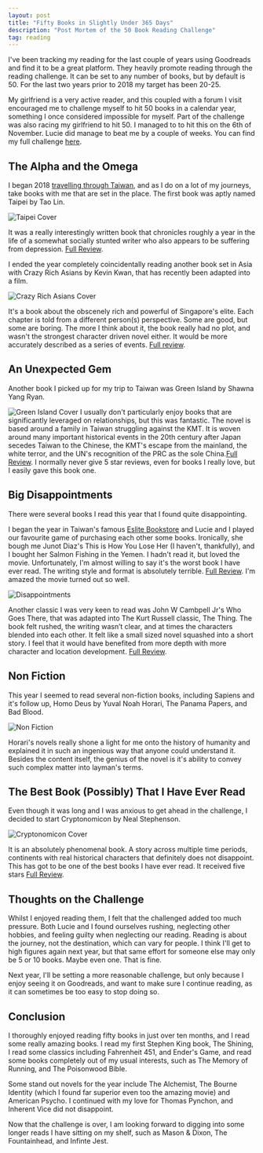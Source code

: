```yaml
---
layout: post
title: "Fifty Books in Slightly Under 365 Days"
description: "Post Mortem of the 50 Book Reading Challenge"
tag: reading
---
```

I've been tracking my reading for the last couple of years using Goodreads and find it to be a great platform. They heavily promote reading through the reading challenge. It can be set to any number of books, but by default is 50. For the last two years prior to 2018 my target has been 20-25. 

My girlfriend is a very active reader, and this coupled with a forum I visit encouraged me to challenge myself to hit 50 books in a calendar year, something I once considered impossible for myself. Part of the challenge was also racing my girlfriend to hit 50. I managed to to hit this on the 6th of November. Lucie did manage to beat me by a couple of weeks. You can find my full challenge [here](https://www.goodreads.com/user_challenges/10276391).

## The Alpha and the Omega
I began 2018 [travelling through Taiwan](https://www.flawlessrhetoric.com/Planes-Trains-and-Automobiles), and as I do on a lot of my journeys, take books with me that are set in the place. The first book was aptly named Taipei by Tao Lin.

![Taipei Cover](https://images.gr-assets.com/books/1360620005l/16041828.jpg)

It was a really interestingly written book that chronicles roughly a year in the life of a somewhat socially stunted writer who also appears to be suffering from depression. [Full Review](https://www.goodreads.com/review/show/2235832319?book_show_action=false&from_review_page=1).

I ended the year completely coincidentally reading another book set in Asia with Crazy Rich Asians by Kevin Kwan, that has recently been adapted into a film.

![Crazy Rich Asians Cover](https://images.gr-assets.com/books/1364852559l/16085481.jpg)

It's a book about the obscenely rich and powerful of Singapore's elite. Each chapter is told from a different person(s) perspective. Some are good, but some are boring. The more I think about it, the book really had no plot, and wasn't the strongest character driven novel either. It would be more accurately described as a series of events. [Full review](https://www.goodreads.com/review/show/2585382603?book_show_action=false&from_review_page=1).

## An Unexpected Gem
Another book I picked up for my trip to Taiwan was Green Island by Shawna Yang Ryan.

![Green Island Cover](https://images.gr-assets.com/books/1445790070l/25763894.jpg)
I usually don't particularly enjoy books that are significantly leveraged on relationships, but this was fantastic. The novel is based around a family in Taiwan struggling against the KMT. It is woven around many important historical events in the 20th century after Japan secedes Taiwan to the Chinese, the KMT's escape from the mainland, the white terror, and the UN's recognition of the PRC as the sole China.[Full Review](https://www.goodreads.com/review/show/2210397934?book_show_action=false&from_review_page=1). I normally never give 5 star reviews, even for books I really love, but I easily gave this book one.



## Big Disappointments
There were several books I read this year that I found quite disappointing. 

I began the year in Taiwan's famous [Eslite Bookstore](https://sinosphere.blogs.nytimes.com/2015/01/18/saturday-night-in-taipei-and-the-cool-kids-are-at-the-bookstore/) and Lucie and I played our favourite game of purchasing each other some books. Ironically, she bough me Junot Diaz's This is How You Lose Her (I haven't, thankfully), and I bought her Salmon Fishing in the Yemen. I hadn't read it, but loved the movie. Unfortunately, I'm almost willing to say it's the worst book I have ever read. The writing style and format is absolutely terrible. [Full Review](https://www.goodreads.com/review/show/2247383020?book_show_action=false&from_review_page=1). I'm amazed the movie turned out so well. 

![Disappointments](https://i.imgur.com/AGymimX.jpg)

Another classic I was very keen to read was John W Cambpell Jr's Who Goes There, that was adapted into 
The Kurt Russell classic, The Thing. The book felt rushed, the writing wasn’t clear, and at times the characters blended into each other. It felt like a small sized novel squashed into a short story. I feel that it would have benefited from more depth with more character and location development. [Full Review](https://www.goodreads.com/review/show/1830083460?book_show_action=false&from_review_page=1).

## Non Fiction
This year I seemed to read several non-fiction books, including Sapiens and it's follow up, Homo Deus by Yuval Noah Horari, The Panama Papers, and Bad Blood.

![Non Fiction](https://i.imgur.com/721MA4q.jpg)

Horari's novels really shone a light for me onto the history of humanity and explained it in such an ingenious way that anyone could understand it. Besides the content itself, the genius of the novel is it's ability to convey such complex matter into layman's terms. 

## The Best Book (Possibly) That I Have Ever Read
Even though it was long and I was anxious to get ahead in the challenge, I decided to start Cryptonomicon by Neal Stephenson.

![Cryptonomicon Cover](https://images.gr-assets.com/books/1327931476l/816.jpg)

It is an absolutely phenomenal book. A story across multiple time periods, continents with real historical characters that definitely does not disappoint. This has got to be one of the best books I have ever read. It received five stars [Full Review](https://www.goodreads.com/review/show/2115430746?book_show_action=false&from_review_page=1).

## Thoughts on the Challenge
Whilst I enjoyed reading them, I felt that the challenged added too much pressure. Both Lucie and I found ourselves rushing, neglecting other hobbies, and feeling guilty when neglecting our reading. Reading is about the journey, not the destination, which can vary for people. I think I'll get to high figures again next year, but that same effort for someone else may only be 5 or 10 books. Maybe even one. That is fine.

Next year, I'll be setting a more reasonable challenge, but only because I enjoy seeing it on Goodreads, and want to make sure I continue reading, as it can sometimes be too easy to stop doing so.

## Conclusion
I thoroughly enjoyed reading fifty books in just over ten months, and I read some really amazing books. I read my first Stephen King book, The Shining, I read some classics including Fahrenheit 451, and Ender's Game, and read some books completely out of my usual interests, such as The Memory of Running, and The Poisonwood Bible.

Some stand out novels for the year include The Alchemist, The Bourne Identity (which I found far superior even too the amazing movie) and American Psycho. I continued with my love for Thomas Pynchon, and Inherent Vice did not disappoint. 

Now that the challenge is over, I am looking forward to digging into some longer reads I have sitting on my shelf, such as Mason & Dixon, The Fountainhead, and Infinte Jest.

